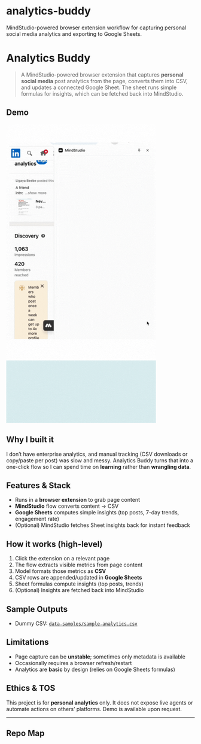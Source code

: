 # analytics-buddy
MindStudio-powered browser extension workflow for capturing personal social media analytics and exporting to Google Sheets.

# Analytics Buddy

> A MindStudio-powered browser extension that captures **personal social media** post analytics from the page, converts them into CSV, and updates a connected Google Sheet. The sheet runs simple formulas for insights, which can be fetched back into MindStudio.

## Demo
![Analytics Buddy Demo](assets/demo.gif)  

## Why I built it
I don’t have enterprise analytics, and manual tracking (CSV downloads or copy/paste per post) was slow and messy. Analytics Buddy turns that into a one-click flow so I can spend time on **learning** rather than **wrangling data**.

## Features & Stack
- Runs in a **browser extension** to grab page content
- **MindStudio** flow converts content → CSV
- **Google Sheets** computes simple insights (top posts, 7-day trends, engagement rate)
- (Optional) MindStudio fetches Sheet insights back for instant feedback

## How it works (high-level)
1. Click the extension on a relevant page  
2. The flow extracts visible metrics from page content  
3. Model formats those metrics as **CSV**  
4. CSV rows are appended/updated in **Google Sheets**  
5. Sheet formulas compute insights (top posts, trends)  
6. (Optional) Insights are fetched back into MindStudio

## Sample Outputs
- Dummy CSV: [`data-samples/sample-analytics.csv`](data-samples/sample-analytics.csv)  

## Limitations
- Page capture can be **unstable**; sometimes only metadata is available  
- Occasionally requires a browser refresh/restart  
- Analytics are **basic** by design (relies on Google Sheets formulas)

## Ethics & TOS
This project is for **personal analytics** only. It does not expose live agents or automate actions on others’ platforms. Demo is available upon request.

---

## Repo Map
